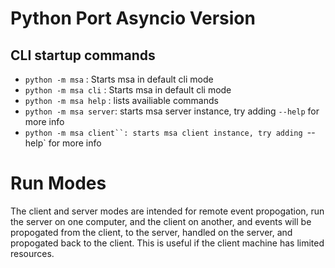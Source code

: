 # Python Port Asyncio Version

## CLI startup commands
- `python -m msa` : Starts msa in default cli mode
- `python -m msa cli` : Starts msa in default cli mode
- `python -m msa help` : lists availiable commands
- `python -m msa server`: starts msa server instance, try adding `--help` for more info
- `python -m msa client``: starts msa client instance, try adding `--help` for more info


# Run Modes
The client and server modes are intended for remote event propogation, run the server on one computer, and the client on another, and events will be propogated from the client, to the server, handled on the server, and propogated back to the client. This is useful if the client machine has limited resources.


